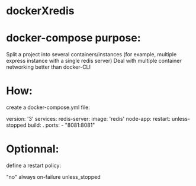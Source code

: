 # dockerXredis

# docker-compose purpose:

Split a project into several containers/instances (for example, multiple express instance with a single redis server)
Deal with multiple container networking better than docker-CLI

# How:

create a docker-compose.yml file:

version: '3'
services:
  redis-server:
    image: 'redis'
  node-app:
    restart: unless-stopped
    build: .
    ports:
      - "8081:8081"

# Optionnal:

define a restart policy:

"no"
always
on-failure
unless_stopped
